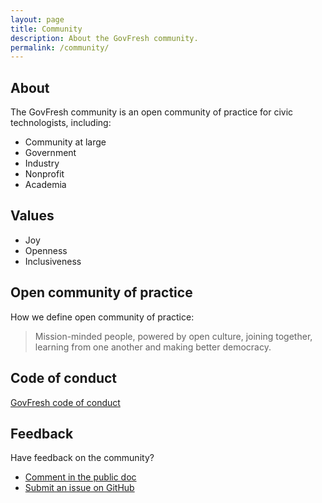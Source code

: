 ```yaml
---
layout: page
title: Community
description: About the GovFresh community.
permalink: /community/
---
```


## About

The GovFresh community is an open community of practice for civic technologists, including:

* Community at large
* Government
* Industry
* Nonprofit
* Academia

## Values

* Joy
* Openness
* Inclusiveness

## Open community of practice

How we define open community of practice:

> Mission-minded people, powered by open culture, joining together, learning from one another and making better democracy.

## Code of conduct

[GovFresh code of conduct](/conduct/)

## Feedback

Have feedback on the community?

* [Comment in the public doc](https://docs.google.com/document/d/1a30-qBORM54_8FhCvS1BrWojhwdHRti1Vn05tj1f4jQ/edit?usp=sharing)
* [Submit an issue on GitHub](
https://github.com/govfresh/govfresh.github.io/issues/new?assignees=&labels=general&template=general.md&title=)